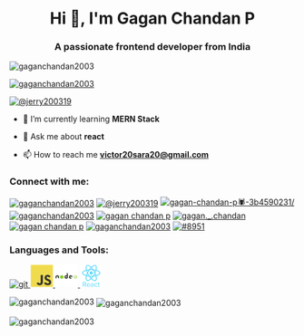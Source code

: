 
<h1 align="center">Hi 👋, I'm Gagan Chandan P</h1>
<h3 align="center">A passionate frontend developer from India</h3>

<p align="left"> <img src="https://komarev.com/ghpvc/?username=gaganchandan2003&label=Profile%20views&color=0e75b6&style=flat" alt="gaganchandan2003" /> </p>

<p align="left"> <a href="https://github.com/ryo-ma/github-profile-trophy"><img src="https://github-profile-trophy.vercel.app/?username=gaganchandan2003" alt="gaganchandan2003" /></a> </p>

<p align="left"> <a href="https://twitter.com/@jerry200319" target="blank"><img src="https://img.shields.io/twitter/follow/@jerry200319?logo=twitter&style=for-the-badge" alt="@jerry200319" /></a> </p>

- 🌱 I’m currently learning **MERN Stack**

- 💬 Ask me about **react**

- 📫 How to reach me **victor20sara20@gmail.com**

<h3 align="left">Connect with me:</h3>
<p align="left">
<a href="https://codepen.io/gaganchandan2003" target="blank"><img align="center" src="https://raw.githubusercontent.com/rahuldkjain/github-profile-readme-generator/master/src/images/icons/Social/codepen.svg" alt="gaganchandan2003" height="30" width="40" /></a>
<a href="https://twitter.com/@jerry200319" target="blank"><img align="center" src="https://raw.githubusercontent.com/rahuldkjain/github-profile-readme-generator/master/src/images/icons/Social/twitter.svg" alt="@jerry200319" height="30" width="40" /></a>
<a href="https://linkedin.com/in/gagan-chandan-p🕷-3b4590231/" target="blank"><img align="center" src="https://raw.githubusercontent.com/rahuldkjain/github-profile-readme-generator/master/src/images/icons/Social/linked-in-alt.svg" alt="gagan-chandan-p🕷-3b4590231/" height="30" width="40" /></a>
<a href="https://codesandbox.com/gaganchandan2003" target="blank"><img align="center" src="https://raw.githubusercontent.com/rahuldkjain/github-profile-readme-generator/master/src/images/icons/Social/codesandbox.svg" alt="gaganchandan2003" height="30" width="40" /></a>
<a href="https://fb.com/gagan chandan p" target="blank"><img align="center" src="https://raw.githubusercontent.com/rahuldkjain/github-profile-readme-generator/master/src/images/icons/Social/facebook.svg" alt="gagan chandan p" height="30" width="40" /></a>
<a href="https://instagram.com/gagan._.chandan" target="blank"><img align="center" src="https://raw.githubusercontent.com/rahuldkjain/github-profile-readme-generator/master/src/images/icons/Social/instagram.svg" alt="gagan._.chandan" height="30" width="40" /></a>
<a href="https://www.youtube.com/channel/UCaJmMr7T9p8EJTbGHqgbEXw" target="blank"><img align="center" src="https://raw.githubusercontent.com/rahuldkjain/github-profile-readme-generator/master/src/images/icons/Social/youtube.svg" alt="gagan chandan p" height="30" width="40" /></a>
<a href="https://www.leetcode.com/gaganchandan2003" target="blank"><img align="center" src="https://raw.githubusercontent.com/rahuldkjain/github-profile-readme-generator/master/src/images/icons/Social/leet-code.svg" alt="gaganchandan2003" height="30" width="40" /></a>
<a href="https://discord.gg/#8951" target="blank"><img align="center" src="https://raw.githubusercontent.com/rahuldkjain/github-profile-readme-generator/master/src/images/icons/Social/discord.svg" alt="#8951" height="30" width="40" /></a>
</p>

<h3 align="left">Languages and Tools:</h3>
<p align="left"> <a href="https://git-scm.com/" target="_blank" rel="noreferrer"> <img src="https://www.vectorlogo.zone/logos/git-scm/git-scm-icon.svg" alt="git" width="40" height="40"/> </a> <a href="https://developer.mozilla.org/en-US/docs/Web/JavaScript" target="_blank" rel="noreferrer"> <img src="https://raw.githubusercontent.com/devicons/devicon/master/icons/javascript/javascript-original.svg" alt="javascript" width="40" height="40"/> </a> <a href="https://nodejs.org" target="_blank" rel="noreferrer"> <img src="https://raw.githubusercontent.com/devicons/devicon/master/icons/nodejs/nodejs-original-wordmark.svg" alt="nodejs" width="40" height="40"/> </a> <a href="https://reactjs.org/" target="_blank" rel="noreferrer"> <img src="https://raw.githubusercontent.com/devicons/devicon/master/icons/react/react-original-wordmark.svg" alt="react" width="40" height="40"/> </a> </p>

<p><img align="left" src="https://github-readme-stats.vercel.app/api/top-langs?username=gaganchandan2003&show_icons=true&locale=en&layout=compact" alt="gaganchandan2003" /></p>

<p>&nbsp;<img align="center" src="https://github-readme-stats.vercel.app/api?username=gaganchandan2003&show_icons=true&locale=en" alt="gaganchandan2003" /></p>

<p><img align="center" src="https://github-readme-streak-stats.herokuapp.com/?user=gaganchandan2003&" alt="gaganchandan2003" /></p>
